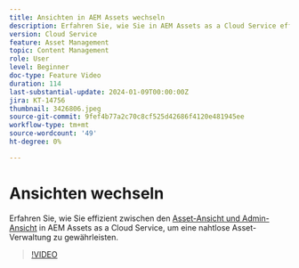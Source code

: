```yaml
---
title: Ansichten in AEM Assets wechseln
description: Erfahren Sie, wie Sie in AEM Assets as a Cloud Service effizient zwischen Ansichten wechseln und so eine nahtlose Asset-Verwaltung gewährleisten können.
version: Cloud Service
feature: Asset Management
topic: Content Management
role: User
level: Beginner
doc-type: Feature Video
duration: 114
last-substantial-update: 2024-01-09T00:00:00Z
jira: KT-14756
thumbnail: 3426806.jpeg
source-git-commit: 9fef4b77a2c70c8cf525d42686f4120e481945ee
workflow-type: tm+mt
source-wordcount: '49'
ht-degree: 0%

---
```



# Ansichten wechseln

Erfahren Sie, wie Sie effizient zwischen den [Asset-Ansicht und Admin-Ansicht](https://experienceleague.adobe.com/docs/experience-manager-cloud-service/content/assets/overview.html#persona-based-experiences) in AEM Assets as a Cloud Service, um eine nahtlose Asset-Verwaltung zu gewährleisten.

>[!VIDEO](https://video.tv.adobe.com/v/3426806/?learn=on)
